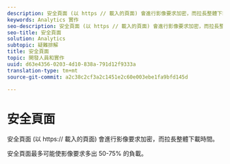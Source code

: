 ```yaml
---
description: 安全頁面 (以 https // 載入的頁面) 會進行影像要求加密，而拉長整體下載時間。
keywords: Analytics 實作
seo-description: 安全頁面 (以 https // 載入的頁面) 會進行影像要求加密，而拉長整體下載時間。
seo-title: 安全頁面
solution: Analytics
subtopic: 疑難排解
title: 安全頁面
topic: 開發人員和實作
uuid: d63e4356-0203-4d10-838a-791d12f9333a
translation-type: tm+mt
source-git-commit: a2c38c2cf3a2c1451e2c60e003ebe1fa9bfd145d

---
```



# 安全頁面

安全頁面 (以 https:// 載入的頁面) 會進行影像要求加密，而拉長整體下載時間。

安全頁面最多可能使影像要求多出 50-75% 的負載。
